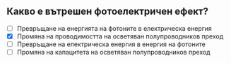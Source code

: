## Какво е вътрешен фотоелектричен ефект?

<!-- Верният отговор е отбелязан с [X] -->

- [ ] Превръщане на енергията на фотоните в електрическа енергия
- [X] Промяна на проводимостта на осветяван полупроводников преход
- [ ] Превръщане на електрическа енергия в енергия на фотоните
- [ ] Промяна на капацитета на осветяван полупроводников преход
